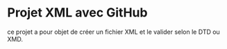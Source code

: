 # Projet XML avec GitHub
ce projet a pour objet de créer un fichier XML et le valider selon le DTD ou XMD.